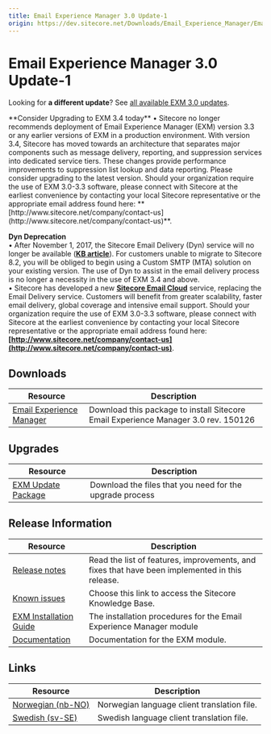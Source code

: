 ```yaml
---
title: Email Experience Manager 3.0 Update-1
origin: https://dev.sitecore.net/Downloads/Email_Experience_Manager/Email_Experience_Manager_30/Email_Experience_Manager_30_Update1.aspx
---
```


# Email Experience Manager 3.0 Update-1

  <Alert variant='warning' mb={4}>
    <AlertIcon />
    

Looking for **a different update**? See [all available EXM 3.0 updates](/downloads/Email_Experience_Manager/Email_Experience_Manager_30).


  </Alert>
  
  <Alert variant='warning' mb={4}>
    <AlertIcon />
    **Consider Upgrading to EXM 3.4 today**  
• Sitecore no longer recommends deployment of Email Experience Manager (EXM) version 3.3 or any earlier versions of EXM in a production environment. With version 3.4, Sitecore has moved towards an architecture that separates major components such as message delivery, reporting, and suppression services into dedicated service tiers. These changes provide performance improvements to suppression list lookup and data reporting. Please consider upgrading to the latest version. Should your organization require the use of EXM 3.0-3.3 software, please connect with Sitecore at the earliest convenience by contacting your local Sitecore representative or the appropriate email address found here: **[http://www.sitecore.net/company/contact-us](http://www.sitecore.net/company/contact-us)**.  
  
**Dyn Deprecation**  
• After November 1, 2017, the Sitecore Email Delivery (Dyn) service will no longer be available (**[KB article](https://kb.sitecore.net/articles/669456)**). For customers unable to migrate to Sitecore 8.2, you will be obliged to begin using a Custom SMTP (MTA) solution on your existing version. The use of Dyn to assist in the email delivery process is no longer a necessity in the use of EXM 3.4 and above.  
• Sitecore has developed a new **[Sitecore Email Cloud](https://doc.sitecore.net/email_experience_manager/configuring_the_delivery_process/message_transfer_agent/the_sitecore_email_cloud_compared_to_the_custom_smtp)** service, replacing the Email Delivery service. Customers will benefit from greater scalability, faster email delivery, global coverage and intensive email support. Should your organization require the use of EXM 3.0-3.3 software, please connect with Sitecore at the earliest convenience by contacting your local Sitecore representative or the appropriate email address found here: **[http://www.sitecore.net/company/contact-us](http://www.sitecore.net/company/contact-us)**.
  </Alert>
  

## Downloads

 | Resource | Description |
 | --- | --- |
 | [Email Experience Manager](https://sitecoredev.azureedge.net/~/media/2A2D01738CAC4A48A7D28FA3DEABD9B0.ashx?date=20150217T172622) | Download this package to install Sitecore Email Experience Manager 3.0 rev. 150126 |

## Upgrades

 | Resource | Description |
 | --- | --- |
 | [EXM Update Package](https://sitecoredev.azureedge.net/~/media/6D07FE8934F64F77846A7467E2725339.ashx?date=20150623T162457) | Download the files that you need for the upgrade process  <br /> |

## Release Information

 | Resource | Description |
 | --- | --- |
 | [Release notes](/Downloads/Downloads/Email%20Experience%20Manager/Email%20Experience%20Manager%2030/Email%20Experience%20Manager%2030%20Initial%20release/Version%20Resources/Release%20Notes#150126) | Read the list of features, improvements, and fixes that have been implemented in this release.  <br /> |
 | [Known issues](https://kb.sitecore.net/articles/149565) | Choose this link to access the Sitecore Knowledge Base. |
 | [EXM Installation Guide](/~/media/FAD5DEB3A43D4D968AF57EA206AF097E.ashx) | The installation procedures for the Email Experience Manager module |
 | [Documentation](https://doc.sitecore.net:443/en/Products/Email%20Experience%20Manager) | Documentation for the EXM module. |

## Links

 | Resource | Description |
 | --- | --- |
 | [Norwegian (nb-NO)](https://sitecoredev.azureedge.net/~/media/5A438FFA9E574245B71228A4FF2A67DB.ashx?date=20150703T140249) | Norwegian language client translation file. |
 | [Swedish (sv-SE)](https://sitecoredev.azureedge.net/~/media/FAFE325227124D26A92E520507073E41.ashx?date=20150701T100339) | Swedish language client translation file. |